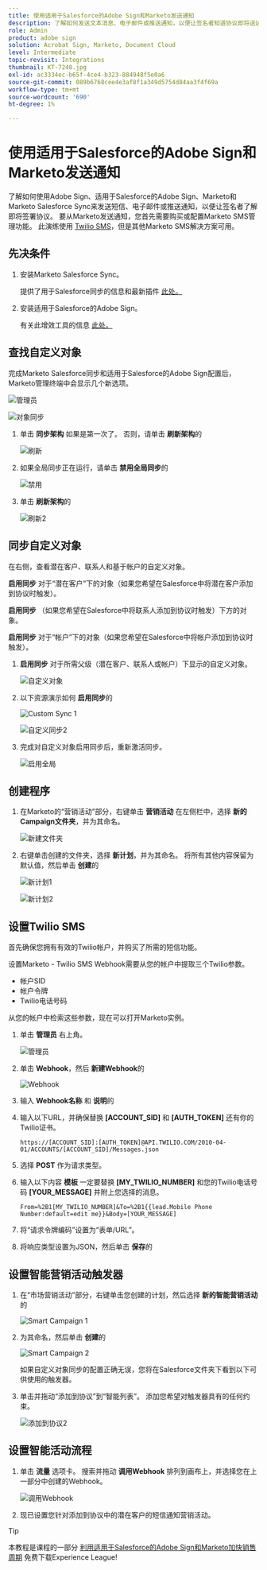 ```yaml
---
title: 使用适用于Salesforce的Adobe Sign和Marketo发送通知
description: 了解如何发送文本消息、电子邮件或推送通知，以便让签名者知道协议即将送达
role: Admin
product: adobe sign
solution: Acrobat Sign, Marketo, Document Cloud
level: Intermediate
topic-revisit: Integrations
thumbnail: KT-7248.jpg
exl-id: ac3334ec-b65f-4ce4-b323-884948f5e0a6
source-git-commit: 089b6768cee4e3af8f1a349d5754d84aa3f4f69a
workflow-type: tm+mt
source-wordcount: '690'
ht-degree: 1%

---
```


# 使用适用于Salesforce的Adobe Sign和Marketo发送通知

了解如何使用Adobe Sign、适用于Salesforce的Adobe Sign、Marketo和Marketo Salesforce Sync来发送短信、电子邮件或推送通知，以便让签名者了解即将签署协议。 要从Marketo发送通知，您首先需要购买或配置Marketo SMS管理功能。 此演练使用 [Twilio SMS](https://launchpoint.marketo.com/twilio/twilio-sms-for-marketo/)，但是其他Marketo SMS解决方案可用。

## 先决条件

1. 安装Marketo Salesforce Sync。

   提供了用于Salesforce同步的信息和最新插件 [此处。](https://experienceleague.adobe.com/docs/marketo/using/product-docs/crm-sync/salesforce-sync/understanding-the-salesforce-sync.html)

1. 安装适用于Salesforce的Adobe Sign。

   有关此增效工具的信息 [此处。](https://helpx.adobe.com/ca/sign/using/salesforce-integration-installation-guide.html)

## 查找自定义对象

完成Marketo Salesforce同步和适用于Salesforce的Adobe Sign配置后，Marketo管理终端中会显示几个新选项。

![管理员](assets/adminTab.png)

![对象同步](assets/salesforceAdmin.png)

1. 单击 **同步架构** 如果是第一次了。 否则，请单击 **刷新架构**&#x200B;的

   ![刷新](assets/refreshSchema1.png)

1. 如果全局同步正在运行，请单击 **禁用全局同步**&#x200B;的

   ![禁用](assets/disableGlobal.png)

1. 单击 **刷新架构**&#x200B;的

   ![刷新2](assets/refreshSchema2.png)

## 同步自定义对象

在右侧，查看潜在客户、联系人和基于帐户的自定义对象。

**启用同步** 对于“潜在客户”下的对象（如果您希望在Salesforce中将潜在客户添加到协议时触发）。

**启用同步** （如果您希望在Salesforce中将联系人添加到协议时触发）下方的对象。

**启用同步** 对于“帐户”下的对象（如果您希望在Salesforce中将帐户添加到协议时触发）。

1. **启用同步** 对于所需父级（潜在客户、联系人或帐户）下显示的自定义对象。

   ![自定义对象](assets/customObjects.png)

1. 以下资源演示如何 **启用同步**&#x200B;的

   ![Custom Sync 1](assets/customObjectSync1.png)

   ![自定义同步2](assets/customObjectSync2.png)

1. 完成对自定义对象启用同步后，重新激活同步。

   ![启用全局](assets/enableGlobal.png)

## 创建程序

1. 在Marketo的“营销活动”部分，右键单击 **营销活动** 在左侧栏中，选择 **新的Campaign文件夹**，并为其命名。

   ![新建文件夹](assets/newFolder.png)

1. 右键单击创建的文件夹，选择 **新计划**，并为其命名。 将所有其他内容保留为默认值，然后单击 **创建**&#x200B;的

   ![新计划1](assets/newProgram1.png)

   ![新计划2](assets/newProgram2.png)

## 设置Twilio SMS

首先确保您拥有有效的Twilio帐户，并购买了所需的短信功能。

设置Marketo - Twilio SMS Webhook需要从您的帐户中提取三个Twilio参数。

- 帐户SID
- 帐户令牌
- Twilio电话号码

从您的帐户中检索这些参数，现在可以打开Marketo实例。

1. 单击 **管理员** 右上角。

   ![管理员](assets/adminTab.png)

1. 单击 **Webhook**，然后 **新建Webhook**&#x200B;的

   ![Webhook](assets/webhooks.png)

1. 输入 **Webhook名称** 和 **说明**&#x200B;的

1. 输入以下URL，并确保替换 **[ACCOUNT_SID]** 和 **[AUTH_TOKEN]** 还有你的Twilio证书。

   ```
   https://[ACCOUNT_SID]:[AUTH_TOKEN]@API.TWILIO.COM/2010-04-01/ACCOUNTS/[ACCOUNT_SID]/Messages.json
   ```

1. 选择 **POST** 作为请求类型。

1. 输入以下内容 **模板** 一定要替换 **[MY_TWILIO_NUMBER]** 和您的Twilio电话号码 **[YOUR_MESSAGE]** 并附上您选择的消息。

   ```
   From=%2B1[MY_TWILIO_NUMBER]&To=%2B1{{lead.Mobile Phone Number:default=edit me}}&Body=[YOUR_MESSAGE]
   ```

1. 将“请求令牌编码”设置为“表单/URL”。

1. 将响应类型设置为JSON，然后单击 **保存**&#x200B;的

## 设置智能营销活动触发器

1. 在“市场营销活动”部分，右键单击您创建的计划，然后选择 **新的智能营销活动**&#x200B;的

   ![Smart Campaign 1](assets/smartCampaign1.png)

1. 为其命名，然后单击 **创建**&#x200B;的

   ![Smart Campaign 2](assets/smartCampaign3.png)

   如果自定义对象同步的配置正确无误，您将在Salesforce文件夹下看到以下可供使用的触发器。

1. 单击并拖动“添加到协议”到“智能列表”。 添加您希望对触发器具有的任何约束。

   ![添加到协议2](assets/addedToAgreement2.png)

## 设置智能活动流程

1. 单击 **流量** 选项卡。 搜索并拖动 **调用Webhook** 排列到画布上，并选择您在上一部分中创建的Webhook。

   ![调用Webhook](assets/callWebhook.png)

1. 现已设置您针对添加到协议中的潜在客户的短信通知营销活动。

>[!TIP]
>
>本教程是课程的一部分 [利用适用于Salesforce的Adobe Sign和Marketo加快销售周期](https://experienceleague.adobe.com/?recommended=Sign-U-1-2021.1) 免费下载Experience League!